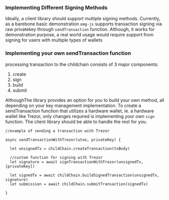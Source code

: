 ### Implementing Different Signing Methods

Ideally, a client library should support multiple signing methods. Currently, as a barebone basic demonstration `omg-js` supports transaction signing via raw privatekey through `sendTransaction` function. Although, it works for demonstration purpose, a real world usage would require support from signing for users with multiple types of wallets

### Implementing your own sendTransaction function

processing transaction to the childchain consists of 3 major components:

1. create
2. sign
3. build 
4. submit 

AlthoughThe library provides an option for you to build your own method, all depending on your key management implementation. To create a sendTransaction function that utilizes a hardware wallet, ie. a hardware wallet like Trezor, only changes required is implementing your own `sign` function. The client library should be able to handle the rest for you.

```
//example of sending a transaction with Trezor

async sendTransactionWithTrezor(utxo, privateKey) {

  let unsignedTx = childChain.createTransaction(txBody)

  //custom function for signing with Trezor
  let signature = await signTransactionWithTrezor(unsignedTx, [privateKey])

  let signedTx = await childChain.buildSignedTransaction(unsignedTx, signature)
  let submission = await childChain.submitTransaction(signedTx)

}


```


